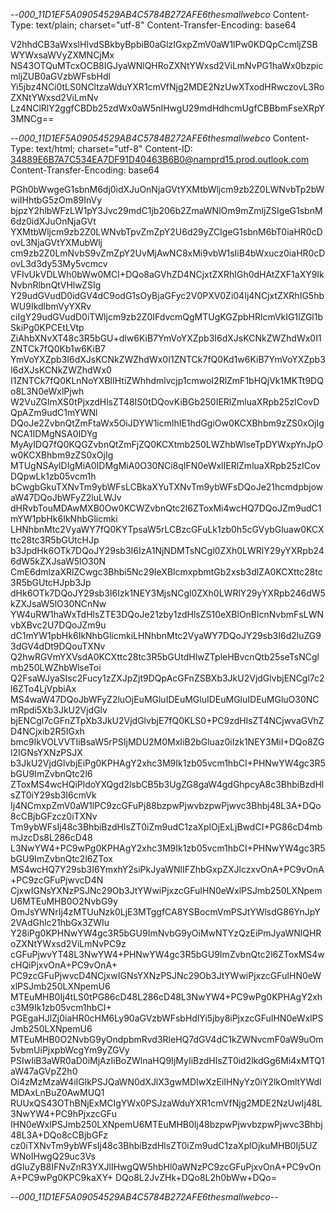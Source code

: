 --_000_11D1EF5A09054529AB4C5784B272AFE6thesmallwebco_
Content-Type: text/plain; charset="utf-8"
Content-Transfer-Encoding: base64

V2hhdCB3aWxsIHlvdSBkbyBpbiB0aGlzIGxpZmV0aW1lPw0KDQpCcmljZSBWYWxsaWVyZXMNCjMx
NS43OTQuMTcxOCB8IGJyaWNlQHRoZXNtYWxsd2ViLmNvPG1haWx0bzpicmljZUB0aGVzbWFsbHdl
Yi5jbz4NCi0tLS0NCltzaWduYXR1cmVfNjg2MDE2NzUwXTxodHRwczovL3RoZXNtYWxsd2ViLmNv
Lz4NClRlY2ggfCBDb25zdWx0aW5nIHwgU29mdHdhcmUgfCBBbmFseXRpY3MNCg==

--_000_11D1EF5A09054529AB4C5784B272AFE6thesmallwebco_
Content-Type: text/html; charset="utf-8"
Content-ID: <34889E6B7A7C534EA7DF91D40463B6B0@namprd15.prod.outlook.com>
Content-Transfer-Encoding: base64

PGh0bWwgeG1sbnM6dj0idXJuOnNjaGVtYXMtbWljcm9zb2Z0LWNvbTp2bWwiIHhtbG5zOm89InVy
bjpzY2hlbWFzLW1pY3Jvc29mdC1jb206b2ZmaWNlOm9mZmljZSIgeG1sbnM6dz0idXJuOnNjaGVt
YXMtbWljcm9zb2Z0LWNvbTpvZmZpY2U6d29yZCIgeG1sbnM6bT0iaHR0cDovL3NjaGVtYXMubWlj
cm9zb2Z0LmNvbS9vZmZpY2UvMjAwNC8xMi9vbW1sIiB4bWxucz0iaHR0cDovL3d3dy53My5vcmcv
VFIvUkVDLWh0bWw0MCI+DQo8aGVhZD4NCjxtZXRhIGh0dHAtZXF1aXY9IkNvbnRlbnQtVHlwZSIg
Y29udGVudD0idGV4dC9odG1sOyBjaGFyc2V0PXV0Zi04Ij4NCjxtZXRhIG5hbWU9IkdlbmVyYXRv
ciIgY29udGVudD0iTWljcm9zb2Z0IFdvcmQgMTUgKGZpbHRlcmVkIG1lZGl1bSkiPg0KPCEtLVtp
ZiAhbXNvXT48c3R5bGU+dlw6KiB7YmVoYXZpb3I6dXJsKCNkZWZhdWx0I1ZNTCk7fQ0Kb1w6KiB7
YmVoYXZpb3I6dXJsKCNkZWZhdWx0I1ZNTCk7fQ0Kd1w6KiB7YmVoYXZpb3I6dXJsKCNkZWZhdWx0
I1ZNTCk7fQ0KLnNoYXBlIHtiZWhhdmlvcjp1cmwoI2RlZmF1bHQjVk1MKTt9DQo8L3N0eWxlPjwh
W2VuZGlmXS0tPjxzdHlsZT48IS0tDQovKiBGb250IERlZmluaXRpb25zICovDQpAZm9udC1mYWNl
DQoJe2ZvbnQtZmFtaWx5OiJDYW1icmlhIE1hdGgiOw0KCXBhbm9zZS0xOjIgNCA1IDMgNSA0IDYg
MyAyIDQ7fQ0KQGZvbnQtZmFjZQ0KCXtmb250LWZhbWlseTpDYWxpYnJpOw0KCXBhbm9zZS0xOjIg
MTUgNSAyIDIgMiA0IDMgMiA0O30NCi8qIFN0eWxlIERlZmluaXRpb25zICovDQpwLk1zb05vcm1h
bCwgbGkuTXNvTm9ybWFsLCBkaXYuTXNvTm9ybWFsDQoJe21hcmdpbjowaW47DQoJbWFyZ2luLWJv
dHRvbTouMDAwMXB0Ow0KCWZvbnQtc2l6ZToxMi4wcHQ7DQoJZm9udC1mYW1pbHk6IkNhbGlicmki
LHNhbnMtc2VyaWY7fQ0KYTpsaW5rLCBzcGFuLk1zb0h5cGVybGluaw0KCXttc28tc3R5bGUtcHJp
b3JpdHk6OTk7DQoJY29sb3I6IzA1NjNDMTsNCgl0ZXh0LWRlY29yYXRpb246dW5kZXJsaW5lO30N
CmE6dmlzaXRlZCwgc3Bhbi5Nc29IeXBlcmxpbmtGb2xsb3dlZA0KCXttc28tc3R5bGUtcHJpb3Jp
dHk6OTk7DQoJY29sb3I6Izk1NEY3MjsNCgl0ZXh0LWRlY29yYXRpb246dW5kZXJsaW5lO30NCnNw
YW4uRW1haWxTdHlsZTE3DQoJe21zby1zdHlsZS10eXBlOnBlcnNvbmFsLWNvbXBvc2U7DQoJZm9u
dC1mYW1pbHk6IkNhbGlicmkiLHNhbnMtc2VyaWY7DQoJY29sb3I6d2luZG93dGV4dDt9DQouTXNv
Q2hwRGVmYXVsdA0KCXttc28tc3R5bGUtdHlwZTpleHBvcnQtb25seTsNCglmb250LWZhbWlseToi
Q2FsaWJyaSIsc2Fucy1zZXJpZjt9DQpAcGFnZSBXb3JkU2VjdGlvbjENCgl7c2l6ZTo4LjVpbiAx
MS4waW47DQoJbWFyZ2luOjEuMGluIDEuMGluIDEuMGluIDEuMGluO30NCmRpdi5Xb3JkU2VjdGlv
bjENCgl7cGFnZTpXb3JkU2VjdGlvbjE7fQ0KLS0+PC9zdHlsZT4NCjwvaGVhZD4NCjxib2R5IGxh
bmc9IkVOLVVTIiBsaW5rPSIjMDU2M0MxIiB2bGluaz0iIzk1NEY3MiI+DQo8ZGl2IGNsYXNzPSJX
b3JkU2VjdGlvbjEiPg0KPHAgY2xhc3M9Ik1zb05vcm1hbCI+PHNwYW4gc3R5bGU9ImZvbnQtc2l6
ZToxMS4wcHQiPldoYXQgd2lsbCB5b3UgZG8gaW4gdGhpcyA8c3BhbiBzdHlsZT0iY29sb3I6cmVk
Ij4NCmxpZmV0aW1lPC9zcGFuPj88bzpwPjwvbzpwPjwvc3Bhbj48L3A+DQo8cCBjbGFzcz0iTXNv
Tm9ybWFsIj48c3BhbiBzdHlsZT0iZm9udC1zaXplOjExLjBwdCI+PG86cD4mbmJzcDs8L286cD48
L3NwYW4+PC9wPg0KPHAgY2xhc3M9Ik1zb05vcm1hbCI+PHNwYW4gc3R5bGU9ImZvbnQtc2l6ZTox
MS4wcHQ7Y29sb3I6YmxhY2siPkJyaWNlIFZhbGxpZXJlczxvOnA+PC9vOnA+PC9zcGFuPjwvcD4N
CjxwIGNsYXNzPSJNc29Ob3JtYWwiPjxzcGFuIHN0eWxlPSJmb250LXNpemU6MTEuMHB0O2NvbG9y
OmJsYWNrIj4zMTUuNzk0LjE3MTggfCA8YSBocmVmPSJtYWlsdG86YnJpY2VAdGhlc21hbGx3ZWIu
Y28iPg0KPHNwYW4gc3R5bGU9ImNvbG9yOiMwNTYzQzEiPmJyaWNlQHRoZXNtYWxsd2ViLmNvPC9z
cGFuPjwvYT48L3NwYW4+PHNwYW4gc3R5bGU9ImZvbnQtc2l6ZToxMS4wcHQiPjxvOnA+PC9vOnA+
PC9zcGFuPjwvcD4NCjxwIGNsYXNzPSJNc29Ob3JtYWwiPjxzcGFuIHN0eWxlPSJmb250LXNpemU6
MTEuMHB0Ij4tLS0tPG86cD48L286cD48L3NwYW4+PC9wPg0KPHAgY2xhc3M9Ik1zb05vcm1hbCI+
PGEgaHJlZj0iaHR0cHM6Ly90aGVzbWFsbHdlYi5jby8iPjxzcGFuIHN0eWxlPSJmb250LXNpemU6
MTEuMHB0O2NvbG9yOndpbmRvd3RleHQ7dGV4dC1kZWNvcmF0aW9uOm5vbmUiPjxpbWcgYm9yZGVy
PSIwIiB3aWR0aD0iMjAzIiBoZWlnaHQ9IjMyIiBzdHlsZT0id2lkdGg6Mi4xMTQ1aW47aGVpZ2h0
Oi4zMzMzaW4iIGlkPSJQaWN0dXJlX3gwMDIwXzEiIHNyYz0iY2lkOmltYWdlMDAxLnBuZ0AwMUQ1
RUUxQS43OThBNjExMCIgYWx0PSJzaWduYXR1cmVfNjg2MDE2NzUwIj48L3NwYW4+PC9hPjxzcGFu
IHN0eWxlPSJmb250LXNpemU6MTEuMHB0Ij48bzpwPjwvbzpwPjwvc3Bhbj48L3A+DQo8cCBjbGFz
cz0iTXNvTm9ybWFsIj48c3BhbiBzdHlsZT0iZm9udC1zaXplOjkuMHB0Ij5UZWNoIHwgQ29uc3Vs
dGluZyB8IFNvZnR3YXJlIHwgQW5hbHl0aWNzPC9zcGFuPjxvOnA+PC9vOnA+PC9wPg0KPC9kaXY+
DQo8L2JvZHk+DQo8L2h0bWw+DQo=

--_000_11D1EF5A09054529AB4C5784B272AFE6thesmallwebco_--
